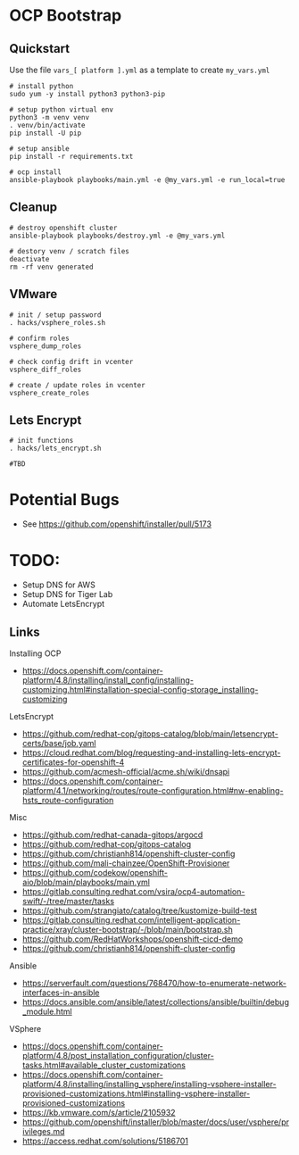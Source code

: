 # OCP Bootstrap

## Quickstart

Use the file `vars_[ platform ].yml` as a template to create `my_vars.yml`

```
# install python
sudo yum -y install python3 python3-pip

# setup python virtual env
python3 -m venv venv
. venv/bin/activate
pip install -U pip

# setup ansible
pip install -r requirements.txt

# ocp install
ansible-playbook playbooks/main.yml -e @my_vars.yml -e run_local=true

```

## Cleanup
```
# destroy openshift cluster
ansible-playbook playbooks/destroy.yml -e @my_vars.yml

# destory venv / scratch files
deactivate
rm -rf venv generated
```

## VMware

```
# init / setup password
. hacks/vsphere_roles.sh

# confirm roles
vsphere_dump_roles

# check config drift in vcenter
vsphere_diff_roles

# create / update roles in vcenter
vsphere_create_roles

```

## Lets Encrypt

```
# init functions
. hacks/lets_encrypt.sh

#TBD
```

# Potential Bugs

- See https://github.com/openshift/installer/pull/5173

# TODO:
- Setup DNS for AWS
- Setup DNS for Tiger Lab
- Automate LetsEncrypt


## Links

Installing OCP
- https://docs.openshift.com/container-platform/4.8/installing/install_config/installing-customizing.html#installation-special-config-storage_installing-customizing

LetsEncrypt
- https://github.com/redhat-cop/gitops-catalog/blob/main/letsencrypt-certs/base/job.yaml
- https://cloud.redhat.com/blog/requesting-and-installing-lets-encrypt-certificates-for-openshift-4
- https://github.com/acmesh-official/acme.sh/wiki/dnsapi
- https://docs.openshift.com/container-platform/4.1/networking/routes/route-configuration.html#nw-enabling-hsts_route-configuration

Misc
- https://github.com/redhat-canada-gitops/argocd
- https://github.com/redhat-cop/gitops-catalog
- https://github.com/christianh814/openshift-cluster-config
- https://github.com/mali-chainzee/OpenShift-Provisioner
- https://github.com/codekow/openshift-aio/blob/main/playbooks/main.yml
- https://gitlab.consulting.redhat.com/vsira/ocp4-automation-swift/-/tree/master/tasks
- https://github.com/strangiato/catalog/tree/kustomize-build-test
- https://gitlab.consulting.redhat.com/intelligent-application-practice/xray/cluster-bootstrap/-/blob/main/bootstrap.sh
- https://github.com/RedHatWorkshops/openshift-cicd-demo
- https://github.com/christianh814/openshift-cluster-config

Ansible
- https://serverfault.com/questions/768470/how-to-enumerate-network-interfaces-in-ansible
- https://docs.ansible.com/ansible/latest/collections/ansible/builtin/debug_module.html

VSphere
- https://docs.openshift.com/container-platform/4.8/post_installation_configuration/cluster-tasks.html#available_cluster_customizations
- https://docs.openshift.com/container-platform/4.8/installing/installing_vsphere/installing-vsphere-installer-provisioned-customizations.html#installing-vsphere-installer-provisioned-customizations
- https://kb.vmware.com/s/article/2105932
- https://github.com/openshift/installer/blob/master/docs/user/vsphere/privileges.md
- https://access.redhat.com/solutions/5186701
